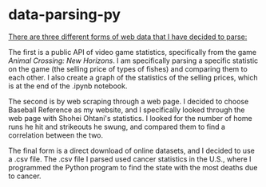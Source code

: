 # data-parsing-py
<ins>There are three different forms of web data that I have decided to parse:<ins>

The first is a public API of video game statistics, specifically from the game *Animal Crossing: New Horizons*. I am specifically parsing a specific statistic on the game (the selling price of types of fishes) and comparing them to each other. I also create a graph of the statistics of the selling prices, which is at the end of the .ipynb notebook.

The second is by web scraping through a web page. I decided to choose Baseball Reference as my website, and I specifically looked through the web page with Shohei Ohtani's statistics. I looked for the number of home runs he hit and strikeouts he swung, and compared them to find a correlation between the two.

The final form is a direct download of online datasets, and I decided to use a .csv file. The .csv file I parsed used cancer statistics in the U.S., where I programmed the Python program to find the state with the most deaths due to cancer.
